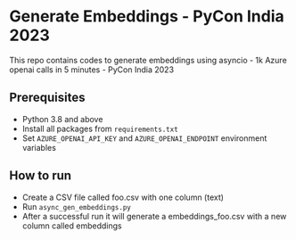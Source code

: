 # Generate Embeddings - PyCon India 2023

This repo contains codes to generate embeddings using asyncio - 1k Azure openai calls in 5 minutes - PyCon India 2023

## Prerequisites

- Python 3.8 and above
- Install all packages from `requirements.txt`
- Set `AZURE_OPENAI_API_KEY` and `AZURE_OPENAI_ENDPOINT` environment variables

## How to run

- Create a CSV file called foo.csv with one column (text)
- Run `async_gen_embeddings.py`
- After a successful run it will generate a embeddings_foo.csv with a new column called embeddings
